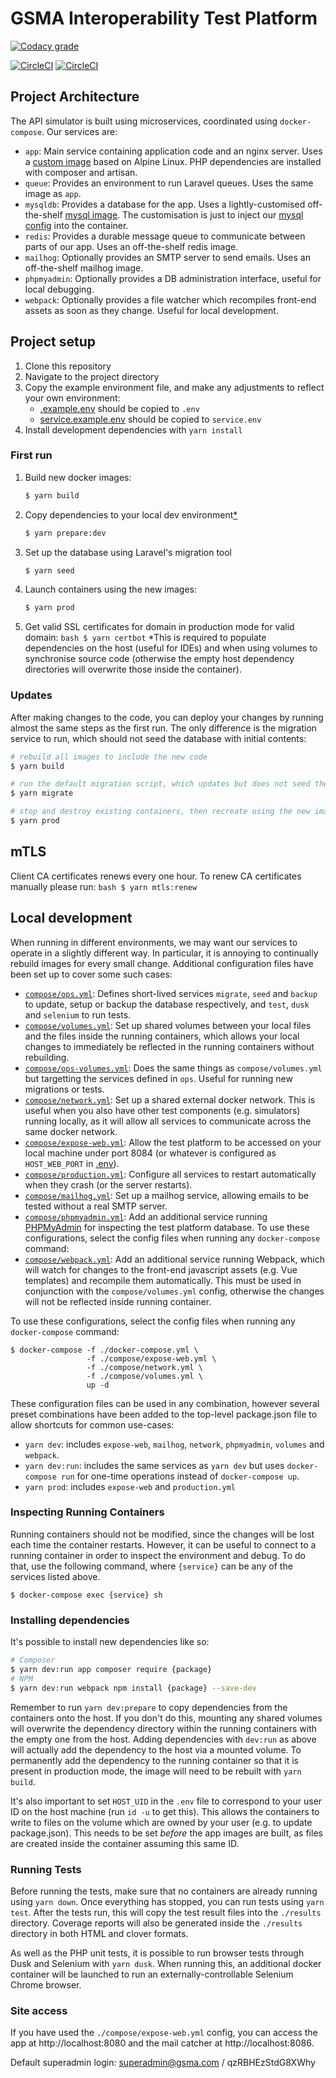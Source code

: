 # GSMA Interoperability Test Platform

[![Codacy grade](https://img.shields.io/codacy/grade/8ff2b7590e13431dad7032a973d908fd?logo=codacy)](https://www.codacy.com/gh/gsmainclusivetechlab/interop-test-platform?utm_source=github.com&utm_medium=referral&utm_content=gsmainclusivetechlab/interop-test-platform&utm_campaign=Badge_Grade)

[![CircleCI](https://img.shields.io/circleci/build/github/gsmainclusivetechlab/interop-test-platform/master?label=Master&logo=circleCI&token=7cc80f8c435154849e1f57a8708d8765da9ffa1a)](https://app.circleci.com/pipelines/github/gsmainclusivetechlab/interop-test-platform?branch=master)
[![CircleCI](https://img.shields.io/circleci/build/github/gsmainclusivetechlab/interop-test-platform/develop?label=Develop&logo=circleCI&token=7cc80f8c435154849e1f57a8708d8765da9ffa1a)](https://app.circleci.com/pipelines/github/gsmainclusivetechlab/interop-test-platform?branch=develop)

## Project Architecture

The API simulator is built using microservices, coordinated using
`docker-compose`. Our services are:

-   `app`: Main service containing application code and an nginx server. Uses a
    [custom image](./src/Dockerfile) based on Alpine Linux. PHP dependencies are
    installed with composer and artisan.
-   `queue`: Provides an environment to run Laravel queues. Uses the same image
    as `app`.
-   `mysqldb`: Provides a database for the app. Uses a lightly-customised
    off-the-shelf [mysql image](./mysqldb/Dockerfile.mysqldb). The customisation
    is just to inject our [mysql config](./mysqldb/my.cnf) into the container.
-   `redis`: Provides a durable message queue to communicate between parts of
    our app. Uses an off-the-shelf redis image.
-   `mailhog`: Optionally provides an SMTP server to send emails. Uses an
    off-the-shelf mailhog image.
-   `phpmyadmin`: Optionally provides a DB administration interface, useful for
    local debugging.
-   `webpack`: Optionally provides a file watcher which recompiles front-end
    assets as soon as they change. Useful for local development.

## Project setup

1. Clone this repository
2. Navigate to the project directory
3. Copy the example environment file, and make any adjustments to reflect your
   own environment:
    - [.example.env](./.example.env) should be copied to `.env`
    - [service.example.env](./service.example.env) should be copied to
      `service.env`
4. Install development dependencies with `yarn install`

### First run

1. Build new docker images:
    ```bash
    $ yarn build
    ```
2. Copy dependencies to your local dev environment[\*](#1)
    ```bash
    $ yarn prepare:dev
    ```
3. Set up the database using Laravel's migration tool
    ```bash
    $ yarn seed
    ```
4. Launch containers using the new images:
    ```bash
    $ yarn prod
    ```
5. Get valid SSL certificates for domain in production mode for valid domain:
   `bash $ yarn certbot` <span id="1">\*</span>This is required to populate
   dependencies on the host (useful for IDEs) and when using volumes to
   synchronise source code (otherwise the empty host dependency directories will
   overwrite those inside the container).

### Updates

After making changes to the code, you can deploy your changes by running almost
the same steps as the first run. The only difference is the migration service to
run, which should not seed the database with initial contents:

```bash
# rebuild all images to include the new code
$ yarn build

# run the default migration script, which updates but does not seed the database
$ yarn migrate

# stop and destroy existing containers, then recreate using the new images
$ yarn prod
```

## mTLS

Client CA certificates renews every one hour. To renew CA certificates manually
please run: `bash $ yarn mtls:renew`

## Local development

When running in different environments, we may want our services to operate in a
slightly different way. In particular, it is annoying to continually rebuild
images for every small change. Additional configuration files have been set up
to cover some such cases:

-   [`compose/ops.yml`](./compose/ops.yml): Defines short-lived services
    `migrate`, `seed` and `backup` to update, setup or backup the database
    respectively, and `test`, `dusk` and `selenium` to run tests.
-   [`compose/volumes.yml`](./compose/volumes.yml): Set up shared volumes
    between your local files and the files inside the running containers, which
    allows your local changes to immediately be reflected in the running
    containers without rebuilding.
-   [`compose/ops-volumes.yml`](./compose/ops-volumes.yml): Does the same things
    as `compose/volumes.yml` but targetting the services defined in `ops`.
    Useful for running new migrations or tests.
-   [`compose/network.yml`](./compose/network.yml): Set up a shared external
    docker network. This is useful when you also have other test components
    (e.g. simulators) running locally, as it will allow all services to
    communicate across the same docker network.
-   [`compose/expose-web.yml`](./compose/expose-web.yml): Allow the test
    platform to be accessed on your local machine under port 8084 (or whatever
    is configured as `HOST_WEB_PORT` in [.env](./.example.env)).
-   [`compose/production.yml`](./compose/production.yml): Configure all services
    to restart automatically when they crash (or the server restarts).
-   [`compose/mailhog.yml`](./compose/mailhog.yml): Set up a mailhog service,
    allowing emails to be tested without a real SMTP server.
-   [`compose/phpmyadmin.yml`](./compose/phpmyadmin.yml): Add an additional
    service running [PHPMyAdmin](https://www.phpmyadmin.net/) for inspecting the
    test platform database. To use these configurations, select the config files
    when running any `docker-compose` command:
-   [`compose/webpack.yml`](./compose/webpack.yml): Add an additional service
    running Webpack, which will watch for changes to the front-end javascript
    assets (e.g. Vue templates) and recompile them automatically. This must be
    used in conjunction with the `compose/volumes.yml` config, otherwise the
    changes will not be reflected inside running container.

To use these configurations, select the config files when running any
`docker-compose` command:

```
$ docker-compose -f ./docker-compose.yml \
                 -f ./compose/expose-web.yml \
                 -f ./compose/network.yml \
                 -f ./compose/volumes.yml \
                 up -d
```

These configuration files can be used in any combination, however several preset
combinations have been added to the top-level package.json file to allow
shortcuts for common use-cases:

-   `yarn dev`: includes `expose-web`, `mailhog`, `network`, `phpmyadmin`,
    `volumes` and `webpack`.
-   `yarn dev:run`: includes the same services as `yarn dev` but uses
    `docker-compose run` for one-time operations instead of `docker-compose up`.
-   `yarn prod`: includes `expose-web` and `production.yml`

### Inspecting Running Containers

Running containers should not be modified, since the changes will be lost each
time the container restarts. However, it can be useful to connect to a running
container in order to inspect the environment and debug. To do that, use the
following command, where `{service}` can be any of the services listed above.

```
$ docker-compose exec {service} sh
```

### Installing dependencies

It's possible to install new dependencies like so:

```bash
# Composer
$ yarn dev:run app composer require {package}
# NPM
$ yarn dev:run webpack npm install {package} --save-dev
```

Remember to run `yarn dev:prepare` to copy dependencies from the containers onto
the host. If you don't do this, mounting any shared volumes will overwrite the
dependency directory within the running containers with the empty one from the
host. Adding dependencies with `dev:run` as above will actually add the
dependency to the host via a mounted volume. To permanently add the dependency
to the running container so that it is present in production mode, the image
will need to be rebuilt with `yarn build`.

It's also important to set `HOST_UID` in the `.env` file to correspond to your
user ID on the host machine (run `id -u` to get this). This allows the
containers to write to files on the volume which are owned by your user (e.g. to
update package.json). This needs to be set _before_ the app images are built, as
files are created inside the container assuming this same ID.

### Running Tests

Before running the tests, make sure that no containers are already running using
`yarn down`. Once everything has stopped, you can run tests using `yarn test`.
After the tests run, this will copy the test result files into the `./results`
directory. Coverage reports will also be generated inside the `./results`
directory in both HTML and clover formats.

As well as the PHP unit tests, it is possible to run browser tests through Dusk
and Selenium with `yarn dusk`. When running this, an additional docker container
will be launched to run an externally-controllable Selenium Chrome browser.

### Site access

If you have used the `./compose/expose-web.yml` config, you can access the app
at http://localhost:8080 and the mail catcher at http://localhost:8086.

Default superadmin login: superadmin@gsma.com / qzRBHEzStdG8XWhy
